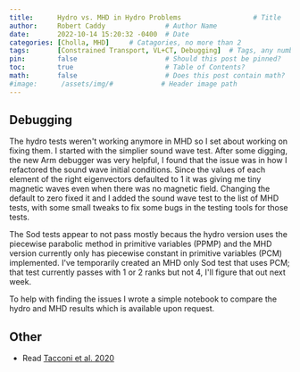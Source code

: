 ```yaml
---
title:      Hydro vs. MHD in Hydro Problems                  # Title
author:     Robert Caddy               # Author Name
date:       2022-10-14 15:20:32 -0400  # Date
categories: [Cholla, MHD]     # Catagories, no more than 2
tags:       [Constrained Transport, VL+CT, Debugging]  # Tags, any number
pin:        false                      # Should this post be pinned?
toc:        true                       # Table of Contents?
math:       false                      # Does this post contain math?
#image:      /assets/img/#            # Header image path
---
```


## Debugging

The hydro tests weren't working anymore in MHD so I set about working on fixing
them. I started with the simplier sound wave test. After some digging, the new
Arm debugger was very helpful, I found that the issue was in how I refactored
the sound wave initial conditions. Since the values of each element of the right
eigenvectors defaulted to 1 it was giving me tiny magnetic waves even when there
was no magnetic field. Changing the default to zero fixed it and I added the
sound wave test to the list of MHD tests, with some small tweaks to fix some
bugs in the testing tools for those tests.

The Sod tests appear to not pass mostly becaus the hydro version uses the
piecewise parabolic method in primitive variables (PPMP) and the MHD version
currently only has piecewise constant in primitive variables (PCM) implemented.
I've temporarily created an MHD only Sod test that uses PCM; that test currently
passes with 1 or 2 ranks but not 4, I'll figure that out next week.

To help with finding the issues I wrote a simple notebook to compare the hydro
and MHD results which is available upon request.

## Other

- Read [Tacconi et al. 2020](https://www.annualreviews.org/doi/10.1146/annurev-astro-082812-141034)
